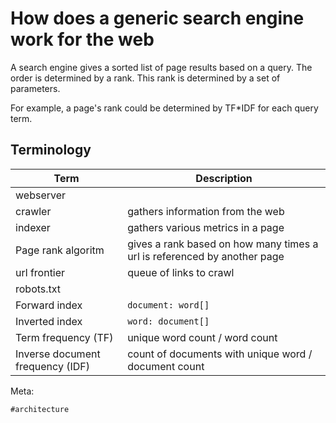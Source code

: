 # How does a generic search engine work for the web

A search engine gives a sorted list of page results based on a query. The order
is determined by a rank. This rank is determined by a set of parameters.

For example, a page's rank could be determined by TF\*IDF for each query term.

## Terminology

| Term                             | Description                                                              |
| -------------------------------- | ------------------------------------------------------------------------ |
| webserver                        |                                                                          |
| crawler                          | gathers information from the web                                         |
| indexer                          | gathers various metrics in a page                                        |
| Page rank algoritm               | gives a rank based on how many times a url is referenced by another page |
| url frontier                     | queue of links to crawl                                                  |
| robots.txt                       |                                                                          |
| Forward index                    | `document: word[]`                                                       |
| Inverted index                   | `word: document[]`                                                       |
| Term frequency (TF)              | unique word count / word count                                           |
| Inverse document frequency (IDF) | count of documents with unique word / document count                     |

Meta:

    #architecture
